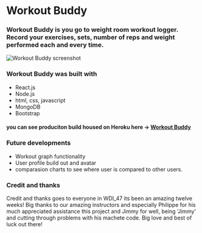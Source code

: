 # Workout Buddy

### Workout Buddy is you go to weight room workout logger. Record your exercises, sets, number of reps and weight performed each and every time.

![Workout Buddy screenshot](images/WorkoutBuddyScreenShot.png)

### Workout Buddy was built with
- React.js
- Node.js
- html, css, javascript
- MongoDB
- Bootstrap

#### you can see produciton build housed on Heroku here -> <a href= "https://workoutbuddyapp.herokuapp.com/">Workout Buddy</a>

### Future developments
- Workout graph functionality
- User profile build out and avatar
- comparasion charts to see where user is compared to other users.

### Credit and thanks
Credit and thanks goes to everyone in WDI_47 its been an amazing twelve weeks! Big thanks to our amazing instructors and especially Philippe for his much appreciated assistance this project and Jimmy for well, being 'Jimmy' and cutting through problems with his machete code. Big love and best of luck out there!  
